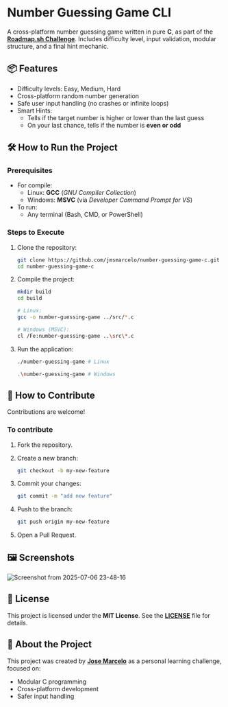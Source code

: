 # Number Guessing Game CLI

A cross-platform number guessing game written in pure **C**, as part of the **[Roadmap.sh Challenge](https://roadmap.sh/projects/number-guessing-game)**.
Includes difficulty level, input validation, modular structure, and a final hint mechanic.

## 📦 Features

- Difficulty levels: Easy, Medium, Hard
- Cross-platform random number generation
- Safe user input handling (no crashes or infinite loops)
- Smart Hints:
  - Tells if the target number is higher or lower than the last guess
  - On your last chance, tells if the number is **even or odd**

## 🛠️ How to Run the Project

### Prerequisites

- For compile:
  - Linux: **GCC** (*GNU Compiler Collection*)
  - Windows: **MSVC** (via *Developer Command Prompt for VS*)
- To run:
  - Any terminal (Bash, CMD, or PowerShell)

### Steps to Execute

1. Clone the repository:
   ```bash
   git clone https://github.com/jmsmarcelo/number-guessing-game-c.git
   cd number-guessing-game-c
   ```
2. Compile the project:
   ```bash
   mkdir build
   cd build

   # Linux:
   gcc -o number-guessing-game ../src/*.c

   # Windows (MSVC):
   cl /Fe:number-guessing-game ..\src\*.c
   ```
3. Run the application:
   ```bash
   ./number-guessing-game # Linux

   .\number-guessing-game # Windows
   ```

## 📖 How to Contribute

Contributions are welcome!

### To contribute

1. Fork the repository.

2. Create a new branch:
   ```bash
   git checkout -b my-new-feature
   ```

3. Commit your changes:
   ```bash
   git commit -m "add new feature"
   ```

4. Push to the branch:
   ```bash
   git push origin my-new-feature
   ```

5. Open a Pull Request.

## 🖼️ Screenshots

![Screenshot from 2025-07-06 23-48-16](https://github.com/user-attachments/assets/8fd39b87-5bf0-439f-82bc-189ffd9ad115)

## 📜 License

This project is licensed under the **MIT License**.
See the **[LICENSE](https://github.com/jmsmarcelo/number-guessing-game-c/blob/main/LICENSE)** file for details.

## 🧠 About the Project

This project was created by **[Jose Marcelo](https://jmsmarcelo.github.io)** as a personal learning challenge, focused on:
- Modular C programming
- Cross-platform development
- Safer input handling
